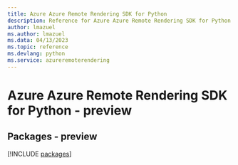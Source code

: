 ```yaml
---
title: Azure Azure Remote Rendering SDK for Python
description: Reference for Azure Azure Remote Rendering SDK for Python
author: lmazuel
ms.author: lmazuel
ms.data: 04/13/2023
ms.topic: reference
ms.devlang: python
ms.service: azureremoterendering
---
```

# Azure Azure Remote Rendering SDK for Python - preview
## Packages - preview
[!INCLUDE [packages](azure-remote-rendering-index.md)]